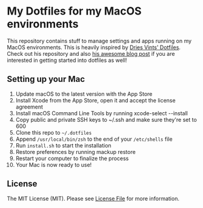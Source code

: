 My Dotfiles for my MacOS environments
===

This repository contains stuff to manage settings and apps running on my MacOS environments. This is heavily inspired by [Dries Vints' Dotfiles](https://github.com/driesvints/dotfiles). Check out his repository and also [his awesome blog post](https://medium.com/@driesvints/getting-started-with-dotfiles-76bf046d035c) if you are interested in getting started into dotfiles as well!

Setting up your Mac
---

1. Update macOS to the latest version with the App Store
2. Install Xcode from the App Store, open it and accept the license agreement
3. Install macOS Command Line Tools by running xcode-select --install
4. Copy public and private SSH keys to ~/.ssh and make sure they're set to 600
4. Clone this repo to `~/.dotfiles`
5. Append `/usr/local/bin/zsh` to the end of your `/etc/shells` file
6. Run `install.sh` to start the installation
7. Restore preferences by running mackup restore
8. Restart your computer to finalize the process
9. Your Mac is now ready to use!

License
---
The MIT License (MIT). Please see [License File](LICENSE) for more information.
